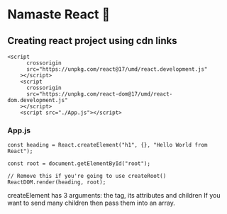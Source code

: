 # Namaste React 🚀

## Creating react project using cdn links

```
<script
      crossorigin
      src="https://unpkg.com/react@17/umd/react.development.js"
    ></script>
    <script
      crossorigin
      src="https://unpkg.com/react-dom@17/umd/react-dom.development.js"
    ></script>
    <script src="./App.js"></script>
```

### App.js

```
const heading = React.createElement("h1", {}, "Hello World from React");

const root = document.getElementById("root");

// Remove this if you're going to use createRoot()
ReactDOM.render(heading, root);

```

createElement has 3 arguments: the tag, its attributes and children
If you want to send many children then pass them into an array.
